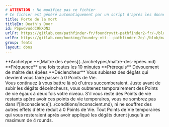 ```yaml
---
# ATTENTION : Ne modifiez pas ce fichier
# Ce fichier est généré automatiquement par un script d'après les données du module Foundry VTT officiel et de sa traduction
title: Porte de la mort
titleEn: Death's Door
id: PSpwdvuddC9kXONz
urlFr: https://gitlab.com/pathfinder-fr/foundryvtt-pathfinder2-fr/-/blob/master/data/feats/PSpwdvuddC9kXONz.htm
urlEn: https://gitlab.com/hooking/foundry-vtt---pathfinder-2e/-/blob/master/packs/data/feats.db/death-s-door.json
group: feats
layout: dons
---
```

<div>**Archétype **[Maître des épées](../archetypes/maître-des-épées.md)</div>
<div>**Fréquence** une fois toutes les 10 minutes  
**Prérequis** Dévouement de maître des épées   
**Déclencheur** Vous subissez des dégâts qui devrient vous faire passer à 0 Points de Vie.  
</div>
Vous continuez à vous battre là où d'utres succomberaient. Juste avant de subir les dégâts décelncheurs, vous oubtenez temporairement des Points de vie égaux à deux fois votre niveau. S'il vous reste des Points de vie restants apère avoir ces points de vie temporaires, vous ne sombrez pas dans l'[inconscience](../conditions/inconscient.md), ni ne souffrez des autres effets d'être réduit à 0 Points de Vie. Tout Points de Vie temporaires qui vous resteraient après avoir appliqué les dégâts durent jusqu'à un maximum de 4 rounds. 


